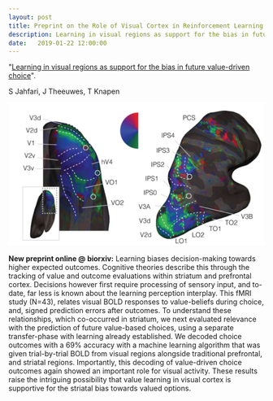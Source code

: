 ```yaml
---
layout: post
title: Preprint on the Role of Visual Cortex in Reinforcement Learning online!
description: Learning in visual regions as support for the bias in future value-driven choice
date:   2019-01-22 12:00:00
---
```


"<a href="https://www.biorxiv.org/content/early/2019/01/21/523340" target="_blank" alt="Learning in visual regions as support for the bias in future value-driven choice" >Learning in visual regions as support for the bias in future value-driven choice</a>". 

S Jahfari, J Theeuwes, T Knapen

<img class="col two right" src="/img/prf/retmaps.png">

**New preprint online @ biorxiv:** Learning biases decision-making towards higher expected outcomes. Cognitive theories describe this through the tracking of value and outcome evaluations within striatum and prefrontal cortex. Decisions however first require processing of sensory input, and to-date, far less is known about the learning perception interplay. This fMRI study (N=43), relates visual BOLD responses to value-beliefs during choice, and, signed prediction errors after outcomes. To understand these relationships, which co-occurred in striatum, we next evaluated relevance with the prediction of future value-based choices, using a separate transfer-phase with learning already established. We decoded choice outcomes with a 69% accuracy with a machine learning algorithm that was given trial-by-trial BOLD from visual regions alongside traditional prefrontal, and striatal regions. Importantly, this decoding of value-driven choice outcomes again showed an important role for visual activity. These results raise the intriguing possibility that value learning in visual cortex is supportive for the striatal bias towards valued options.